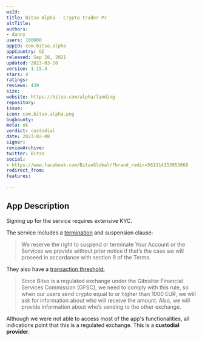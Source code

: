 ```yaml
---
wsId: 
title: Bitso Alpha - Crypto trader Pr
altTitle: 
authors:
- danny
users: 100000
appId: com.bitso.alpha
appCountry: GI
released: Sep 28, 2021
updated: 2023-03-20
version: 1.15.4
stars: 4
ratings: 
reviews: 439
size: 
website: https://bitso.com/alpha/landing
repository: 
issue: 
icon: com.bitso.alpha.png
bugbounty: 
meta: ok
verdict: custodial
date: 2023-02-08
signer: 
reviewArchive: 
twitter: Bitso
social:
- https://www.facebook.com/BitsoGlobal/?brand_redir=561314153953668
redirect_from: 
features: 

---
```


## App Description

Signing up for the service requires extensive KYC. 

The service includes a [termination](https://bitso.com/legal/GI/terms) and suspension clause: 

> We reserve the right to suspend or terminate Your Account or the Services we provide without prior notice if that’s the case we will proceed in accordance with section 9 of the Terms.

They also have a [transaction threshold:](https://support.bitso.com/hc/en-us/articles/9673738348692-Why-do-I-need-to-provide-extra-information-) 

> Since Bitso is a regulated exchange under the Gibraltar Financial Services Commission (GFSC), we need to comply with this rule, so when our users send crypto equal to or higher than 1000 EUR, we will ask for information about who will receive the amount. Also, we will provide information about who’s sending to the other exchange.

Although we were not able to access most of the app's functionalities, all indications point that this is a regulated exchange. This is a **custodial provider**. 


